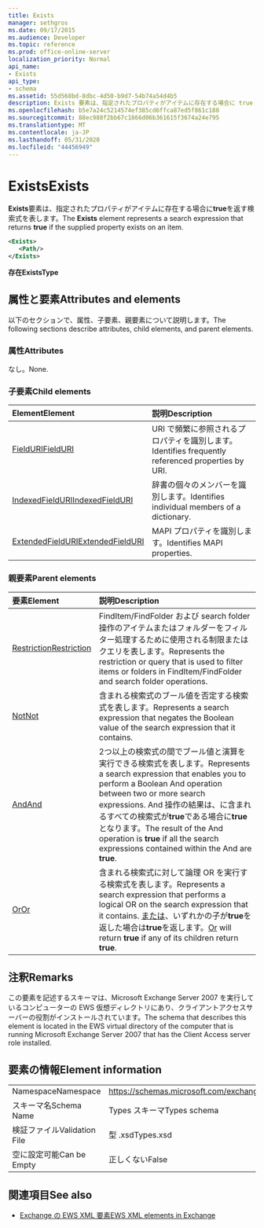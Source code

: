 ```yaml
---
title: Exists
manager: sethgros
ms.date: 09/17/2015
ms.audience: Developer
ms.topic: reference
ms.prod: office-online-server
localization_priority: Normal
api_name:
- Exists
api_type:
- schema
ms.assetid: 55d568bd-8dbc-4d50-b9d7-54b74a54d4b5
description: Exists 要素は、指定されたプロパティがアイテムに存在する場合に true を返す検索式を表します。
ms.openlocfilehash: b5e7a24c5214574ef385cd6ffca87ed5f861c188
ms.sourcegitcommit: 88ec988f2bb67c1866d06b361615f3674a24e795
ms.translationtype: MT
ms.contentlocale: ja-JP
ms.lasthandoff: 05/31/2020
ms.locfileid: "44456949"
---
```

# <a name="exists"></a><span data-ttu-id="7543d-103">Exists</span><span class="sxs-lookup"><span data-stu-id="7543d-103">Exists</span></span>

<span data-ttu-id="7543d-104">**Exists**要素は、指定されたプロパティがアイテムに存在する場合に**true**を返す検索式を表します。</span><span class="sxs-lookup"><span data-stu-id="7543d-104">The **Exists** element represents a search expression that returns **true** if the supplied property exists on an item.</span></span> 
  
```xml
<Exists>
   <Path/>
</Exists>
```

 <span data-ttu-id="7543d-105">**存在**</span><span class="sxs-lookup"><span data-stu-id="7543d-105">**ExistsType**</span></span>
## <a name="attributes-and-elements"></a><span data-ttu-id="7543d-106">属性と要素</span><span class="sxs-lookup"><span data-stu-id="7543d-106">Attributes and elements</span></span>

<span data-ttu-id="7543d-107">以下のセクションで、属性、子要素、親要素について説明します。</span><span class="sxs-lookup"><span data-stu-id="7543d-107">The following sections describe attributes, child elements, and parent elements.</span></span>
  
### <a name="attributes"></a><span data-ttu-id="7543d-108">属性</span><span class="sxs-lookup"><span data-stu-id="7543d-108">Attributes</span></span>

<span data-ttu-id="7543d-109">なし。</span><span class="sxs-lookup"><span data-stu-id="7543d-109">None.</span></span>
  
### <a name="child-elements"></a><span data-ttu-id="7543d-110">子要素</span><span class="sxs-lookup"><span data-stu-id="7543d-110">Child elements</span></span>

|<span data-ttu-id="7543d-111">**Element**</span><span class="sxs-lookup"><span data-stu-id="7543d-111">**Element**</span></span>|<span data-ttu-id="7543d-112">**説明**</span><span class="sxs-lookup"><span data-stu-id="7543d-112">**Description**</span></span>|
|:-----|:-----|
|[<span data-ttu-id="7543d-113">FieldURI</span><span class="sxs-lookup"><span data-stu-id="7543d-113">FieldURI</span></span>](fielduri.md) <br/> |<span data-ttu-id="7543d-114">URI で頻繁に参照されるプロパティを識別します。</span><span class="sxs-lookup"><span data-stu-id="7543d-114">Identifies frequently referenced properties by URI.</span></span>  <br/> |
|[<span data-ttu-id="7543d-115">IndexedFieldURI</span><span class="sxs-lookup"><span data-stu-id="7543d-115">IndexedFieldURI</span></span>](indexedfielduri.md) <br/> |<span data-ttu-id="7543d-116">辞書の個々のメンバーを識別します。</span><span class="sxs-lookup"><span data-stu-id="7543d-116">Identifies individual members of a dictionary.</span></span>  <br/> |
|[<span data-ttu-id="7543d-117">ExtendedFieldURI</span><span class="sxs-lookup"><span data-stu-id="7543d-117">ExtendedFieldURI</span></span>](extendedfielduri.md) <br/> |<span data-ttu-id="7543d-118">MAPI プロパティを識別します。</span><span class="sxs-lookup"><span data-stu-id="7543d-118">Identifies MAPI properties.</span></span>  <br/> |
   
### <a name="parent-elements"></a><span data-ttu-id="7543d-119">親要素</span><span class="sxs-lookup"><span data-stu-id="7543d-119">Parent elements</span></span>

|<span data-ttu-id="7543d-120">**要素**</span><span class="sxs-lookup"><span data-stu-id="7543d-120">**Element**</span></span>|<span data-ttu-id="7543d-121">**説明**</span><span class="sxs-lookup"><span data-stu-id="7543d-121">**Description**</span></span>|
|:-----|:-----|
|[<span data-ttu-id="7543d-122">Restriction</span><span class="sxs-lookup"><span data-stu-id="7543d-122">Restriction</span></span>](restriction.md) <br/> |<span data-ttu-id="7543d-123">FindItem/FindFolder および search folder 操作のアイテムまたはフォルダーをフィルター処理するために使用される制限またはクエリを表します。</span><span class="sxs-lookup"><span data-stu-id="7543d-123">Represents the restriction or query that is used to filter items or folders in FindItem/FindFolder and search folder operations.</span></span>  <br/> |
|[<span data-ttu-id="7543d-124">Not</span><span class="sxs-lookup"><span data-stu-id="7543d-124">Not</span></span>](not.md) <br/> |<span data-ttu-id="7543d-125">含まれる検索式のブール値を否定する検索式を表します。</span><span class="sxs-lookup"><span data-stu-id="7543d-125">Represents a search expression that negates the Boolean value of the search expression that it contains.</span></span>  <br/> |
|[<span data-ttu-id="7543d-126">And</span><span class="sxs-lookup"><span data-stu-id="7543d-126">And</span></span>](and.md) <br/> |<span data-ttu-id="7543d-127">2つ以上の検索式の間でブール値と演算を実行できる検索式を表します。</span><span class="sxs-lookup"><span data-stu-id="7543d-127">Represents a search expression that enables you to perform a Boolean And operation between two or more search expressions.</span></span> <span data-ttu-id="7543d-128">And 操作の結果は、に含まれるすべての検索式が**true**である場合に**true**となります。</span><span class="sxs-lookup"><span data-stu-id="7543d-128">The result of the And operation is **true** if all the search expressions contained within the And are **true**.</span></span>  <br/> |
|[<span data-ttu-id="7543d-129">Or</span><span class="sxs-lookup"><span data-stu-id="7543d-129">Or</span></span>](or.md) <br/> |<span data-ttu-id="7543d-130">含まれる検索式に対して論理 OR を実行する検索式を表します。</span><span class="sxs-lookup"><span data-stu-id="7543d-130">Represents a search expression that performs a logical OR on the search expression that it contains.</span></span> <span data-ttu-id="7543d-131">[または](or.md)、いずれかの子が**true**を返した場合は**true**を返します。</span><span class="sxs-lookup"><span data-stu-id="7543d-131">[Or](or.md) will return **true** if any of its children return **true**.</span></span>  <br/> |
   
## <a name="remarks"></a><span data-ttu-id="7543d-132">注釈</span><span class="sxs-lookup"><span data-stu-id="7543d-132">Remarks</span></span>

<span data-ttu-id="7543d-133">この要素を記述するスキーマは、Microsoft Exchange Server 2007 を実行しているコンピューターの EWS 仮想ディレクトリにあり、クライアントアクセスサーバーの役割がインストールされています。</span><span class="sxs-lookup"><span data-stu-id="7543d-133">The schema that describes this element is located in the EWS virtual directory of the computer that is running Microsoft Exchange Server 2007 that has the Client Access server role installed.</span></span>
  
## <a name="element-information"></a><span data-ttu-id="7543d-134">要素の情報</span><span class="sxs-lookup"><span data-stu-id="7543d-134">Element information</span></span>

|||
|:-----|:-----|
|<span data-ttu-id="7543d-135">Namespace</span><span class="sxs-lookup"><span data-stu-id="7543d-135">Namespace</span></span>  <br/> |https://schemas.microsoft.com/exchange/services/2006/types  <br/> |
|<span data-ttu-id="7543d-136">スキーマ名</span><span class="sxs-lookup"><span data-stu-id="7543d-136">Schema Name</span></span>  <br/> |<span data-ttu-id="7543d-137">Types スキーマ</span><span class="sxs-lookup"><span data-stu-id="7543d-137">Types schema</span></span>  <br/> |
|<span data-ttu-id="7543d-138">検証ファイル</span><span class="sxs-lookup"><span data-stu-id="7543d-138">Validation File</span></span>  <br/> |<span data-ttu-id="7543d-139">型 .xsd</span><span class="sxs-lookup"><span data-stu-id="7543d-139">Types.xsd</span></span>  <br/> |
|<span data-ttu-id="7543d-140">空に設定可能</span><span class="sxs-lookup"><span data-stu-id="7543d-140">Can be Empty</span></span>  <br/> |<span data-ttu-id="7543d-141">正しくない</span><span class="sxs-lookup"><span data-stu-id="7543d-141">False</span></span>  <br/> |
   
## <a name="see-also"></a><span data-ttu-id="7543d-142">関連項目</span><span class="sxs-lookup"><span data-stu-id="7543d-142">See also</span></span>



- [<span data-ttu-id="7543d-143">Exchange の EWS XML 要素</span><span class="sxs-lookup"><span data-stu-id="7543d-143">EWS XML elements in Exchange</span></span>](ews-xml-elements-in-exchange.md)

